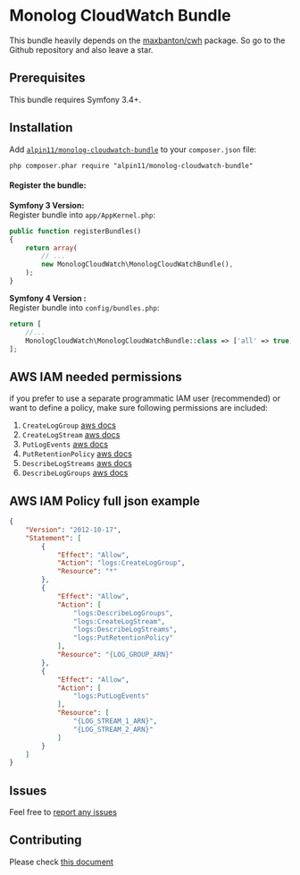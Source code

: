 # Monolog CloudWatch Bundle

This bundle heavily depends on the [maxbanton/cwh](https://github.com/maxbanton/cwh) package. So go to the Github repository and also leave a star.

Prerequisites
-------------

This bundle requires Symfony 3.4+.

Installation
------------

Add [`alpin11/monolog-cloudwatch-bundle`](https://packagist.org/packages/alpin11/monolog-cloudwatch-bundle)
to your `composer.json` file:

    php composer.phar require "alpin11/monolog-cloudwatch-bundle"

#### Register the bundle: 

**Symfony 3 Version:**  
Register bundle into `app/AppKernel.php`:

``` php
public function registerBundles()
{
    return array(
        // ...
        new MonologCloudWatch\MonologCloudWatchBundle(),
    );
}

```
**Symfony 4 Version :**   
Register bundle into `config/bundles.php`:  

```php 
return [
    //...
    MonologCloudWatch\MonologCloudWatchBundle::class => ['all' => true],
];
```
 
AWS IAM needed permissions
-------------
if you prefer to use a separate programmatic IAM user (recommended) or want to define a policy, make sure following permissions are included:
1. `CreateLogGroup` [aws docs](https://docs.aws.amazon.com/AmazonCloudWatchLogs/latest/APIReference/API_CreateLogGroup.html)
1. `CreateLogStream` [aws docs](https://docs.aws.amazon.com/AmazonCloudWatchLogs/latest/APIReference/API_CreateLogStream.html)
1. `PutLogEvents` [aws docs](https://docs.aws.amazon.com/AmazonCloudWatchLogs/latest/APIReference/API_PutLogEvents.html)
1. `PutRetentionPolicy` [aws docs](https://docs.aws.amazon.com/AmazonCloudWatchLogs/latest/APIReference/API_PutRetentionPolicy.html)
1. `DescribeLogStreams` [aws docs](https://docs.aws.amazon.com/AmazonCloudWatchLogs/latest/APIReference/API_DescribeLogStreams.html)
1. `DescribeLogGroups` [aws docs](https://docs.aws.amazon.com/AmazonCloudWatchLogs/latest/APIReference/API_DescribeLogGroups.html)

## AWS IAM Policy full json example
```json
{
    "Version": "2012-10-17",
    "Statement": [
        {
            "Effect": "Allow",
            "Action": "logs:CreateLogGroup",
            "Resource": "*"
        },
        {
            "Effect": "Allow",
            "Action": [
                "logs:DescribeLogGroups",
                "logs:CreateLogStream",
                "logs:DescribeLogStreams",
                "logs:PutRetentionPolicy"
            ],
            "Resource": "{LOG_GROUP_ARN}"
        },
        {
            "Effect": "Allow",
            "Action": [
                "logs:PutLogEvents"
            ],
            "Resource": [
                "{LOG_STREAM_1_ARN}",
                "{LOG_STREAM_2_ARN}"
            ]
        }
    ]
}
```

Issues
-------------
Feel free to [report any issues](https://github.com/alpin11/monolog-cloudwatch-bundle/issues/new)

Contributing
-------------
Please check [this document](https://github.com/alpin11/monolog-cloudwatch-bundle/blob/master/CONTRIBUTING.md)
